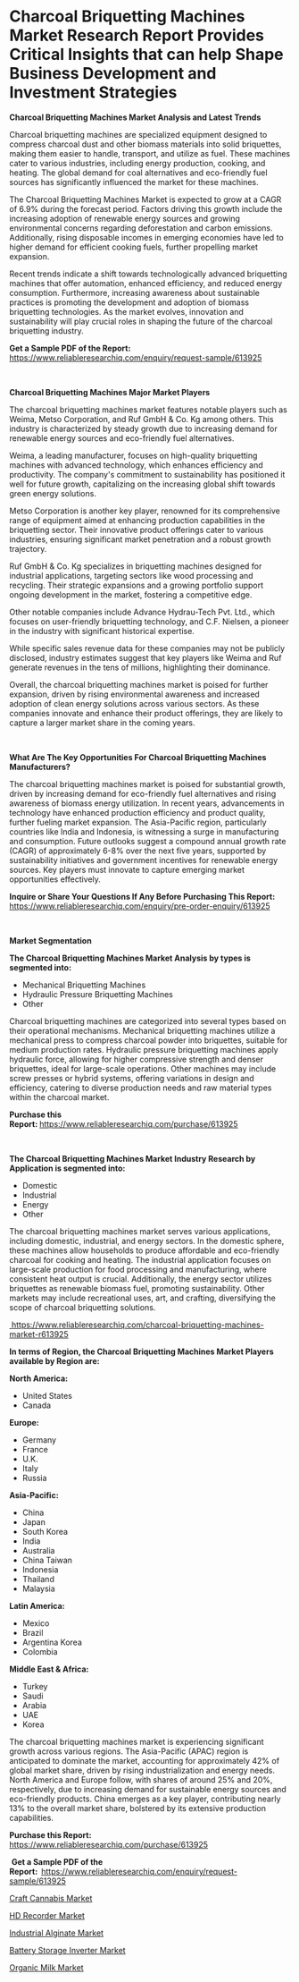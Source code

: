 <p><h1>Charcoal Briquetting Machines Market Research Report Provides Critical Insights that can help Shape Business Development and Investment Strategies</h1></p><p><strong>Charcoal Briquetting Machines Market Analysis and Latest Trends</strong></p>
<p><p>Charcoal briquetting machines are specialized equipment designed to compress charcoal dust and other biomass materials into solid briquettes, making them easier to handle, transport, and utilize as fuel. These machines cater to various industries, including energy production, cooking, and heating. The global demand for coal alternatives and eco-friendly fuel sources has significantly influenced the market for these machines.</p><p>The Charcoal Briquetting Machines Market is expected to grow at a CAGR of 6.9% during the forecast period. Factors driving this growth include the increasing adoption of renewable energy sources and growing environmental concerns regarding deforestation and carbon emissions. Additionally, rising disposable incomes in emerging economies have led to higher demand for efficient cooking fuels, further propelling market expansion.</p><p>Recent trends indicate a shift towards technologically advanced briquetting machines that offer automation, enhanced efficiency, and reduced energy consumption. Furthermore, increasing awareness about sustainable practices is promoting the development and adoption of biomass briquetting technologies. As the market evolves, innovation and sustainability will play crucial roles in shaping the future of the charcoal briquetting industry.</p></p>
<p><strong>Get a Sample PDF of the Report:&nbsp;</strong> <a href="https://www.reliableresearchiq.com/enquiry/request-sample/613925?utm_campaign=1138&utm_medium=2&utm_source=Github&utm_content=ia&utm_term=30092024&utm_id=charcoal-briquetting-machines">https://www.reliableresearchiq.com/enquiry/request-sample/613925</a></p>
<p>&nbsp;</p>
<p><strong>Charcoal Briquetting Machines Major Market Players</strong></p>
<p><p>The charcoal briquetting machines market features notable players such as Weima, Metso Corporation, and Ruf GmbH & Co. Kg among others. This industry is characterized by steady growth due to increasing demand for renewable energy sources and eco-friendly fuel alternatives.</p><p>Weima, a leading manufacturer, focuses on high-quality briquetting machines with advanced technology, which enhances efficiency and productivity. The company's commitment to sustainability has positioned it well for future growth, capitalizing on the increasing global shift towards green energy solutions.</p><p>Metso Corporation is another key player, renowned for its comprehensive range of equipment aimed at enhancing production capabilities in the briquetting sector. Their innovative product offerings cater to various industries, ensuring significant market penetration and a robust growth trajectory.</p><p>Ruf GmbH & Co. Kg specializes in briquetting machines designed for industrial applications, targeting sectors like wood processing and recycling. Their strategic expansions and a growing portfolio support ongoing development in the market, fostering a competitive edge.</p><p>Other notable companies include Advance Hydrau-Tech Pvt. Ltd., which focuses on user-friendly briquetting technology, and C.F. Nielsen, a pioneer in the industry with significant historical expertise. </p><p>While specific sales revenue data for these companies may not be publicly disclosed, industry estimates suggest that key players like Weima and Ruf generate revenues in the tens of millions, highlighting their dominance.</p><p>Overall, the charcoal briquetting machines market is poised for further expansion, driven by rising environmental awareness and increased adoption of clean energy solutions across various sectors. As these companies innovate and enhance their product offerings, they are likely to capture a larger market share in the coming years.</p></p>
<p>&nbsp;</p>
<p><strong>What Are The Key Opportunities For Charcoal Briquetting Machines Manufacturers?</strong></p>
<p><p>The charcoal briquetting machines market is poised for substantial growth, driven by increasing demand for eco-friendly fuel alternatives and rising awareness of biomass energy utilization. In recent years, advancements in technology have enhanced production efficiency and product quality, further fueling market expansion. The Asia-Pacific region, particularly countries like India and Indonesia, is witnessing a surge in manufacturing and consumption. Future outlooks suggest a compound annual growth rate (CAGR) of approximately 6-8% over the next five years, supported by sustainability initiatives and government incentives for renewable energy sources. Key players must innovate to capture emerging market opportunities effectively.</p></p>
<p><strong>Inquire or Share Your Questions If Any Before Purchasing This Report:</strong> <a href="https://www.reliableresearchiq.com/enquiry/pre-order-enquiry/613925?utm_campaign=1138&utm_medium=2&utm_source=Github&utm_content=ia&utm_term=30092024&utm_id=charcoal-briquetting-machines">https://www.reliableresearchiq.com/enquiry/pre-order-enquiry/613925</a></p>
<p>&nbsp;</p>
<p><strong>Market Segmentation</strong></p>
<p><strong>The Charcoal Briquetting Machines Market Analysis by types is segmented into:</strong></p>
<p><ul><li>Mechanical Briquetting Machines</li><li>Hydraulic Pressure Briquetting Machines</li><li>Other</li></ul></p>
<p><p>Charcoal briquetting machines are categorized into several types based on their operational mechanisms. Mechanical briquetting machines utilize a mechanical press to compress charcoal powder into briquettes, suitable for medium production rates. Hydraulic pressure briquetting machines apply hydraulic force, allowing for higher compressive strength and denser briquettes, ideal for large-scale operations. Other machines may include screw presses or hybrid systems, offering variations in design and efficiency, catering to diverse production needs and raw material types within the charcoal market.</p></p>
<p><strong>Purchase this Report:&nbsp;</strong><a href="https://www.reliableresearchiq.com/purchase/613925?utm_campaign=1138&utm_medium=2&utm_source=Github&utm_content=ia&utm_term=30092024&utm_id=charcoal-briquetting-machines">https://www.reliableresearchiq.com/purchase/613925</a></p>
<p>&nbsp;</p>
<p><strong>The Charcoal Briquetting Machines Market Industry Research by Application is segmented into:</strong></p>
<p><ul><li>Domestic</li><li>Industrial</li><li>Energy</li><li>Other</li></ul></p>
<p><p>The charcoal briquetting machines market serves various applications, including domestic, industrial, and energy sectors. In the domestic sphere, these machines allow households to produce affordable and eco-friendly charcoal for cooking and heating. The industrial application focuses on large-scale production for food processing and manufacturing, where consistent heat output is crucial. Additionally, the energy sector utilizes briquettes as renewable biomass fuel, promoting sustainability. Other markets may include recreational uses, art, and crafting, diversifying the scope of charcoal briquetting solutions.</p></p>
<p><a href="https://www.reliableresearchiq.com/charcoal-briquetting-machines-market-r613925?utm_campaign=1138&utm_medium=2&utm_source=Github&utm_content=ia&utm_term=30092024&utm_id=charcoal-briquetting-machines">&nbsp;https://www.reliableresearchiq.com/charcoal-briquetting-machines-market-r613925</a></p>
<p><strong>In terms of Region, the Charcoal Briquetting Machines Market Players available by Region are:</strong></p>
<p>
    <p> <strong> North America: </strong>
        <ul>
            <li>United States</li>
            <li>Canada</li>
        </ul>
        </p> 
    <p> <strong> Europe: </strong>
        <ul>
            <li>Germany</li>
            <li>France</li>
            <li>U.K.</li>
            <li>Italy</li>
            <li>Russia</li>
        </ul>
        </p> 
    <p> <strong> Asia-Pacific: </strong>
        <ul>
            <li>China</li>
            <li>Japan</li>
            <li>South Korea</li>
            <li>India</li>
            <li>Australia</li>
            <li>China Taiwan</li>
            <li>Indonesia</li>
            <li>Thailand</li>
            <li>Malaysia</li>
        </ul>
        </p> 
    <p> <strong> Latin America: </strong>
        <ul>
            <li>Mexico</li>
            <li>Brazil</li>
            <li>Argentina Korea</li>
            <li>Colombia</li>
        </ul>
        </p> 
    <p> <strong> Middle East & Africa: </strong>
        <ul>
            <li>Turkey</li>
            <li>Saudi</li>
            <li>Arabia</li>
            <li>UAE</li>
            <li>Korea</li>
        </ul>
    </p>
    </p>
<p><p>The charcoal briquetting machines market is experiencing significant growth across various regions. The Asia-Pacific (APAC) region is anticipated to dominate the market, accounting for approximately 42% of global market share, driven by rising industrialization and energy needs. North America and Europe follow, with shares of around 25% and 20%, respectively, due to increasing demand for sustainable energy sources and eco-friendly products. China emerges as a key player, contributing nearly 13% to the overall market share, bolstered by its extensive production capabilities.</p></p>
<p><strong>Purchase this Report: </strong><a href="https://www.reliableresearchiq.com/purchase/613925?utm_campaign=1138&utm_medium=2&utm_source=Github&utm_content=ia&utm_term=30092024&utm_id=charcoal-briquetting-machines">https://www.reliableresearchiq.com/purchase/613925</a></p>
<p>&nbsp;<strong>Get a Sample PDF of the Report:&nbsp;&nbsp;</strong><a href="https://www.reliableresearchiq.com/enquiry/request-sample/613925?utm_campaign=1138&utm_medium=2&utm_source=Github&utm_content=ia&utm_term=30092024&utm_id=charcoal-briquetting-machines">https://www.reliableresearchiq.com/enquiry/request-sample/613925</a></p>
<p><strong></strong></p>
<p><p><a href="https://github.com/GreisGjoni464/Market-Research-Report-List-1/blob/main/craft-cannabis-market.md?utm_campaign=1138&utm_medium=2&utm_source=Github&utm_content=ia&utm_term=30092024&utm_id=charcoal-briquetting-machines">Craft Cannabis Market</a></p><p><a href="https://issuu.com/reportprime-2/docs/hd-recorder-market-size-2030.pptx_05c6b69a6fea85?utm_campaign=1138&utm_medium=2&utm_source=Github&utm_content=ia&utm_term=30092024&utm_id=charcoal-briquetting-machines">HD Recorder Market</a></p><p><a href="https://github.com/KrystenRRussell/Market-Research-Report-List-1/blob/main/industrial-alginate-market.md?utm_campaign=1138&utm_medium=2&utm_source=Github&utm_content=ia&utm_term=30092024&utm_id=charcoal-briquetting-machines">Industrial Alginate Market</a></p><p><a href="https://www.linkedin.com/pulse/battery-storage-inverter-market-emerging-trends-future-prospects-lljlc?utm_campaign=1138&utm_medium=2&utm_source=Github&utm_content=ia&utm_term=30092024&utm_id=charcoal-briquetting-machines">Battery Storage Inverter Market</a></p><p><a href="https://www.linkedin.com/pulse/global-perspectives-organic-milk-market-trends-forecast-oyozc?utm_campaign=1138&utm_medium=2&utm_source=Github&utm_content=ia&utm_term=30092024&utm_id=charcoal-briquetting-machines">Organic Milk Market</a></p></p>